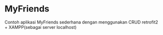 # MyFriends

Contoh aplikasi MyFriends sederhana dengan menggunakan CRUD retrofit2 + XAMPP(sebagai server localhost)
